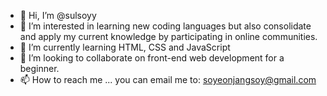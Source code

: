 - 👋 Hi, I’m @sulsoyy
- 👀 I’m interested in learning new coding languages but also consolidate and apply my current knowledge by participating in online communities.
- 🌱 I’m currently learning HTML, CSS and JavaScript
- 💞️ I’m looking to collaborate on front-end web development for a beginner.
- 📫 How to reach me ... you can email me to: soyeonjangsoy@gmail.com

<!---
sulsoyy/sulsoyy is a ✨ special ✨ repository because its `README.md` (this file) appears on your GitHub profile.
You can click the Preview link to take a look at your changes.
--->
